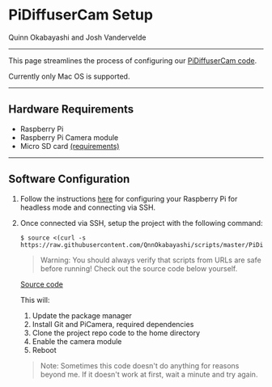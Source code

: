 # PiDiffuserCam Setup
Quinn Okabayashi and Josh Vandervelde
___
This page streamlines the process of configuring our [PiDiffuserCam code](https://github.com/QnnOkabayashi/PiDiffuserCam).

Currently only Mac OS is supported.
___
## Hardware Requirements
* Raspberry Pi
* Raspberry Pi Camera module
* Micro SD card [(requirements)](https://www.raspberrypi.org/documentation/installation/sd-cards.md)
___
## Software Configuration
1. Follow the instructions [here](https://github.com/QnnOkabayashi/scripts/blob/master/HeadlessPi/README.md) for configuring your Raspberry Pi for headless mode and connecting via SSH.

2. Once connected via SSH, setup the project with the following command:
    ```
    $ source <(curl -s https://raw.githubusercontent.com/QnnOkabayashi/scripts/master/PiDiffuserCam/setup.sh)
    ```
    > Warning: You should always verify that scripts from URLs are safe before running! Check out the source code below yourself.

    [Source code](https://github.com/QnnOkabayashi/scripts/blob/master/PiDiffuserCam/setup.sh)

    This will:
    1. Update the package manager
    2. Install Git and PiCamera, required dependencies
    3. Clone the project repo code to the home directory
    4. Enable the camera module
    5. Reboot
    > Note: Sometimes this code doesn't do anything for reasons beyond me. If it doesn't work at first, wait a minute and try again.
